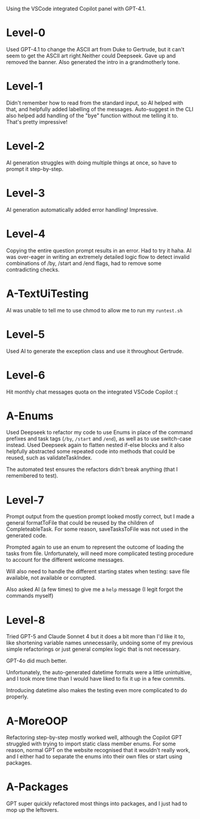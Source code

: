 Using the VSCode integrated Copilot panel with GPT-4.1.

# Level-0
Used GPT-4.1 to change the ASCII art from Duke to Gertrude, but it can't seem to get the ASCII art right.Neither could Deepseek. Gave up and removed the banner. Also generated the intro in a grandmotherly tone.

# Level-1
Didn't remember how to read from the standard input, so AI helped with that, and helpfully added labelling of the messages. Auto-suggest in the CLI also helped add handling of the "bye" function without me telling it to. That's pretty impressive!

# Level-2
AI generation struggles with doing multiple things at once, so have to prompt it step-by-step.

# Level-3
AI generation automatically added error handling! Impressive.

# Level-4
Copying the entire question prompt results in an error. Had to try it haha.
AI was over-eager in writing an extremely detailed logic flow to detect invalid combinations of /by, /start and /end flags, had to remove some contradicting checks.

# A-TextUiTesting
AI was unable to tell me to use chmod to allow me to run my `runtest.sh`

# Level-5
Used AI to generate the exception class and use it throughout Gertrude.

# Level-6
Hit monthly chat messages quota on the integrated VSCode Copilot :(

# A-Enums
Used Deepseek to refactor my code to use Enums in place of the command prefixes and task tags (`/by`, `/start` and `/end`), as well as to use switch-case instead.
Used Deepseek again to flatten nested if-else blocks and it also helpfully abstracted some repeated code into methods that could be reused, such as validateTaskIndex.

The automated test ensures the refactors didn't break anything (that I remembered to test).

# Level-7
Prompt output from the question prompt looked mostly correct, but I made a general formatToFile that could be reused by the children of CompleteableTask. For some reason, saveTasksToFile was not used in the generated code.

Prompted again to use an enum to represent the outcome of loading the tasks from file. Unfortunately, will need more complicated testing procedure to account for the different welcome messages.

Will also need to handle the different starting states when testing: save file available, not available or corrupted.

Also asked AI (a few times) to give me a `help` message (I legit forgot the commands myself)

# Level-8
Tried GPT-5 and Claude Sonnet 4 but it does a bit more than I'd like it to, like shortening variable names unnecessarily, undoing some of my previous simple refactorings or just general complex logic that is not necessary.

GPT-4o did much better.

Unfortunately, the auto-generated datetime formats were a little unintuitive, and I took more time than I would have liked to fix it up in a few commits.

Introducing datetime also makes the testing even more complicated to do properly.

# A-MoreOOP
Refactoring step-by-step mostly worked well, although the Copilot GPT struggled with trying to import static class member enums. For some reason, normal GPT on the website recognised that it wouldn't really work, and I either had to separate the enums into their own files or start using packages.

# A-Packages
GPT super quickly refactored most things into packages, and I just had to mop up the leftovers.